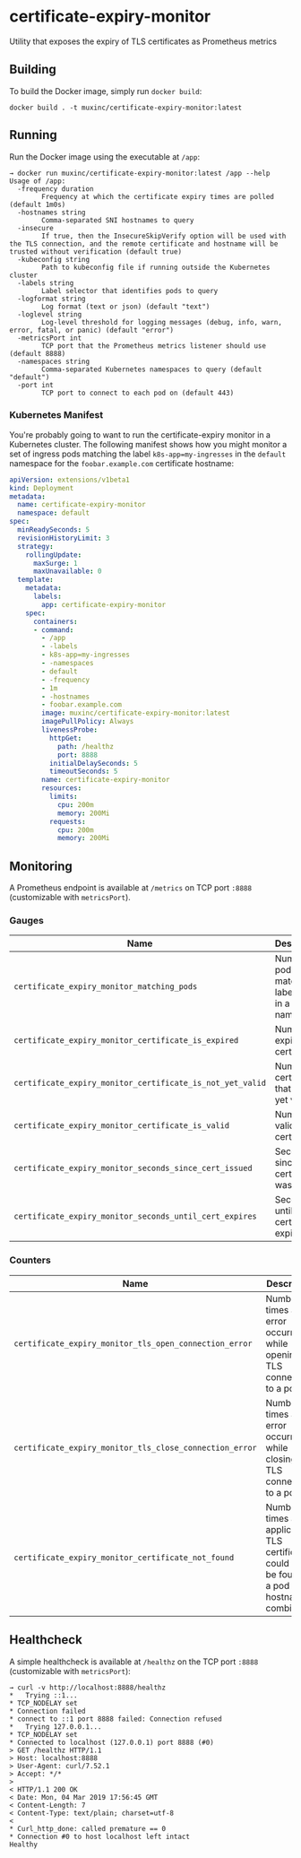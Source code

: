 # certificate-expiry-monitor
Utility that exposes the expiry of TLS certificates as Prometheus metrics

## Building
To build the Docker image, simply run `docker build`:
```
docker build . -t muxinc/certificate-expiry-monitor:latest
```

## Running
Run the Docker image using the executable at `/app`:
```
→ docker run muxinc/certificate-expiry-monitor:latest /app --help
Usage of /app:
  -frequency duration
    	Frequency at which the certificate expiry times are polled (default 1m0s)
  -hostnames string
    	Comma-separated SNI hostnames to query
  -insecure
    	If true, then the InsecureSkipVerify option will be used with the TLS connection, and the remote certificate and hostname will be trusted without verification (default true)
  -kubeconfig string
    	Path to kubeconfig file if running outside the Kubernetes cluster
  -labels string
    	Label selector that identifies pods to query
  -logformat string
    	Log format (text or json) (default "text")
  -loglevel string
    	Log-level threshold for logging messages (debug, info, warn, error, fatal, or panic) (default "error")
  -metricsPort int
    	TCP port that the Prometheus metrics listener should use (default 8888)
  -namespaces string
    	Comma-separated Kubernetes namespaces to query (default "default")
  -port int
    	TCP port to connect to each pod on (default 443)

```

### Kubernetes Manifest
You're probably going to want to run the certificate-expiry monitor in a Kubernetes cluster. The following manifest shows how you might monitor a set of ingress pods matching the label `k8s-app=my-ingresses` in the `default` namespace for the `foobar.example.com` certificate hostname:

```yaml
apiVersion: extensions/v1beta1
kind: Deployment
metadata:
  name: certificate-expiry-monitor
  namespace: default
spec:
  minReadySeconds: 5
  revisionHistoryLimit: 3
  strategy:
    rollingUpdate:
      maxSurge: 1
      maxUnavailable: 0
  template:
    metadata:
      labels:
        app: certificate-expiry-monitor
    spec:
      containers:
      - command:
        - /app
        - -labels
        - k8s-app=my-ingresses
        - -namespaces
        - default
        - -frequency
        - 1m
        - -hostnames
        - foobar.example.com
        image: muxinc/certificate-expiry-monitor:latest
        imagePullPolicy: Always
        livenessProbe:
          httpGet:
            path: /healthz
            port: 8888
          initialDelaySeconds: 5
          timeoutSeconds: 5
        name: certificate-expiry-monitor
        resources:
          limits:
            cpu: 200m
            memory: 200Mi
          requests:
            cpu: 200m
            memory: 200Mi
```

## Monitoring
A Prometheus endpoint is available at `/metrics` on TCP port `:8888` (customizable with `metricsPort`). 

### Gauges
| Name  | Description  |
|---|---|
| `certificate_expiry_monitor_matching_pods`  | Number of pods that match the label filter in a namespace  |
| `certificate_expiry_monitor_certificate_is_expired`  | Number of expired certificates  |
| `certificate_expiry_monitor_certificate_is_not_yet_valid`  | Number of certificates that are not yet valid  |
| `certificate_expiry_monitor_certificate_is_valid`  | Number of valid certificates  |
| `certificate_expiry_monitor_seconds_since_cert_issued`  | Seconds since the certificate was issued  |
| `certificate_expiry_monitor_seconds_until_cert_expires`  | Seconds until the certificate expires  |

### Counters
| Name  | Description  |
|---|---|
| `certificate_expiry_monitor_tls_open_connection_error`  | Number of times an error occurred while opening a TLS connection to a pod |
| `certificate_expiry_monitor_tls_close_connection_error`  | Number of times an error occurred while closing a TLS connection to a pod |
| `certificate_expiry_monitor_certificate_not_found`  | Number of times an applicable TLS certificate could not be found for a pod and hostname combination |

## Healthcheck
A simple healthcheck is available at `/healthz` on the TCP port `:8888` (customizable with `metricsPort`):

```
→ curl -v http://localhost:8888/healthz
*   Trying ::1...
* TCP_NODELAY set
* Connection failed
* connect to ::1 port 8888 failed: Connection refused
*   Trying 127.0.0.1...
* TCP_NODELAY set
* Connected to localhost (127.0.0.1) port 8888 (#0)
> GET /healthz HTTP/1.1
> Host: localhost:8888
> User-Agent: curl/7.52.1
> Accept: */*
>
< HTTP/1.1 200 OK
< Date: Mon, 04 Mar 2019 17:56:45 GMT
< Content-Length: 7
< Content-Type: text/plain; charset=utf-8
<
* Curl_http_done: called premature == 0
* Connection #0 to host localhost left intact
Healthy
```

